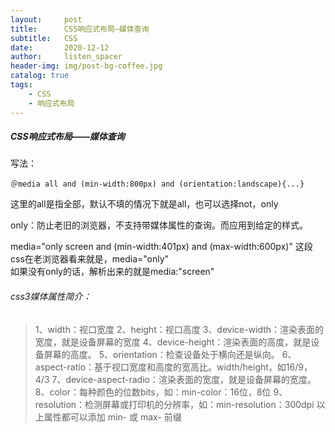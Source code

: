 ```yaml
---
layout:     post
title:      CSS响应式布局—媒体查询
subtitle:   CSS
date:       2020-12-12
author:     listen_spacer
header-img: img/post-bg-coffee.jpg
catalog: true
tags:
    - CSS
    - 响应式布局
---
```

##### CSS响应式布局——媒体查询

写法：
```
＠media all and (min-width:800px) and (orientation:landscape){...}
```

这里的all是指全部，默认不填的情况下就是all，也可以选择not，only

only：防止老旧的浏览器，不支持带媒体属性的查询。而应用到给定的样式。

media="only screen and (min-width:401px) and (max-width:600px)"
这段css在老浏览器看来就是，media="only"  
如果没有only的话，解析出来的就是media:"screen"

###### css3媒体属性简介：
> 1、width：视口宽度
> 2、height：视口高度
> 3、device-width：渲染表面的宽度，就是设备屏幕的宽度
> 4、device-height：渲染表面的高度，就是设备屏幕的高度。
> 5、orientation：检查设备处于横向还是纵向。
> 6、aspect-ratio：基于视口宽度和高度的宽高比。width/height，如16/9，4/3
> 7、device-aspect-radio：渲染表面的宽度，就是设备屏幕的宽度。
> 8、color：每种颜色的位数bits，如：min-color：16位，8位
> 9、resolution：检测屏幕或打印机的分辨率，如：min-resolution：300dpi
> 以上属性都可以添加 min- 或 max- 前缀